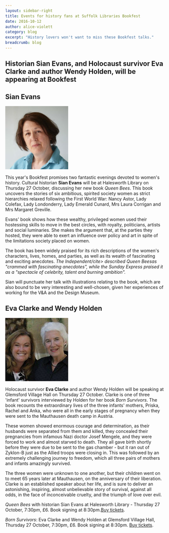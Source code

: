 ```yaml
---
layout: sidebar-right
title: Events for history fans at Suffolk Libraries Bookfest
date: 2016-10-12
author: alice-violett
category: blog
excerpt: "History lovers won't want to miss these Bookfest talks."
breadcrumb: blog
---
```

**Historian Sian Evans, and Holocaust survivor Eva Clarke and author Wendy Holden, will be appearing at Bookfest**
---

## Sian Evans

![Sian Evans](/images/article/bookfest-sian-evans-r.jpg)

This year's Bookfest promises two fantastic evenings devoted to women's history.  Cultural historian **Sian Evans** will be at Halesworth Library on Thursday 27 October, discussing her new book <cite>Queen Bees</cite>.  This book uncovers the stories of six ambitious, spirited society women as strict hierarchies relaxed following the First World War: Nancy Astor, Lady Colefax, Lady Londonderry, Lady Emerald Cunard, Mrs Laura Corrigan and Mrs Margaret Greville.

Evans' book shows how these wealthy, privileged women used their hostessing skills to move in the best circles, with royalty, politicians, artists and social luminaries.  She makes the argument that, at the parties they hosted, they were able to exert an influence over policy and art in spite of the limitations society placed on women.  

The book has been widely praised for its rich descriptions of the women's characters, lives, homes, and parties, as well as its wealth of fascinating and exciting anecdotes.  <cite>The Independent/cite> described <cite>Queen Bees</cite>as "crammed with fascinating anecdotes", while the <cite>Sunday Express</cite> praised it as a "spectacle of celebrity, talent and burning ambition".

Sian will punctuate her talk with illustrations relating to the book, which are also bound to be very interesting and well-chosen, given her experiences of working for the V&A and the Design Museum.

## Eva Clarke and Wendy Holden

![Eva Clarke and Wendy Holden](/images/article/wendy-holden-eva-clarke-200.jpg)

Holocaust survivor **Eva Clarke** and author Wendy Holden will be speaking at Glemsford Village Hall on Thursday 27 October.  Clarke is one of three 'infant' survivors interviewed by Holden for her book <cite>Born Survivors</cite>.  The book recounts the extraordinary lives of the three infants' mothers, Priska, Rachel and Anka, who were all in the early stages of pregnancy when they were sent to the Mauthausen death camp in Austria.  

These women showed enormous courage and determination, as their husbands were separated from them and killed, they concealed their pregnancies from infamous Nazi doctor Josef Mengele, and they were forced to work and almost starved to death.  They all gave birth shortly before they were due to be sent to the gas chamber - but it ran out of Zyklon-B just as the Allied troops were closing in.  This was followed by an extremely challenging journey to freedom, which all three pairs of mothers and infants amazingly survived.   

The three women were unknown to one another, but their children went on to meet 65 years later at Mauthausen, on the anniversary of their liberation.  Clarke is an established speaker about her life, and is sure to deliver an astonishing, inspiring, almost unbelievable story of survival, against all odds, in the face of inconceivable cruelty, and the triumph of love over evil.

<div class="{% include /c/generic-panel.html %}">

<p><cite>Queen Bees</cite> with historian Sian Evans at Halesworth Library - Thursday 27 October, 7:30pm, £6.  Book signing at 8:30pm.<a href="https://www.eventbrite.co.uk/e/meeting-queen-bees-with-historian-sian-evans-tickets-26754017988">Buy tickets</a>.</p>

<p><cite>Born Survivors</cite>: Eva Clarke and Wendy Holden at Glemsford Village Hall, Thursday 27 October, 7:30pm, £6.   Book signing at 8:30pm. <a href="https://www.eventbrite.co.uk/e/born-survivors-eva-clarke-with-author-wendy-holden-tickets-27624969026">Buy tickets</a>.</p>
</div>

